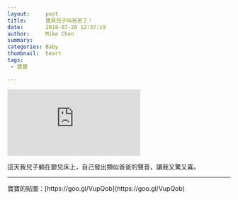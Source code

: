 ```yaml
---
layout:     post
title:      寶貝兒子叫爸爸了！
date:       2018-07-28 12:37:19
author:     Mike Chen
summary:    
categories: Baby
thumbnail:  heart
tags:
 - 寶寶

---
```



<div class="videoWrapper">
    <iframe src="https://www.youtube.com/embed/vhnJOBRiqnk" frameborder="0" allow="autoplay; encrypted-media" allowfullscreen></iframe>
</div>


這天我兒子躺在嬰兒床上，自己發出類似爸爸的聲音，讓我又驚又喜。

<hr>
寶寶的貼圖：[https://goo.gl/VupQob](https://goo.gl/VupQob)
